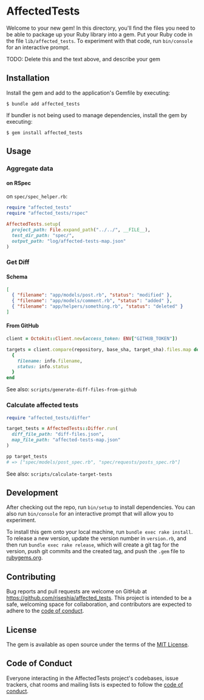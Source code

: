 # AffectedTests

Welcome to your new gem! In this directory, you'll find the files you need to be able to package up your Ruby library into a gem. Put your Ruby code in the file `lib/affected_tests`. To experiment with that code, run `bin/console` for an interactive prompt.

TODO: Delete this and the text above, and describe your gem

## Installation

Install the gem and add to the application's Gemfile by executing:

    $ bundle add affected_tests

If bundler is not being used to manage dependencies, install the gem by executing:

    $ gem install affected_tests

## Usage

### Aggregate data

#### on RSpec

on `spec/spec_helper.rb`:

```ruby
require "affected_tests"
require "affected_tests/rspec"

AffectedTests.setup(
  project_path: File.expand_path("../../", __FILE__),
  test_dir_path: "spec/",
  output_path: "log/affected-tests-map.json"
)
```

### Get Diff

#### Schema

```json
[
  { "filename": "app/models/post.rb", "status": "modified" },
  { "filename": "app/models/comment.rb", "status": "added" },
  { "filename": "app/helpers/something.rb", "status": "deleted" }
]
```

#### From GitHub

```ruby
client = Octokit::Client.new(access_token: ENV["GITHUB_TOKEN"])

targets = client.compare(repository, base_sha, target_sha).files.map do |info|
  {
    filename: info.filename,
    status: info.status
  }
end
```

See also: `scripts/generate-diff-files-from-github`

### Calculate affected tests

```ruby
require "affected_tests/differ"

target_tests = AffectedTests::Differ.run(
  diff_file_path: "diff-files.json",
  map_file_path: "affected-tests-map.json"
)

pp target_tests
# => ["spec/models/post_spec.rb", "spec/requests/posts_spec.rb"]
```

See also: `scripts/calculate-target-tests`

## Development

After checking out the repo, run `bin/setup` to install dependencies. You can also run `bin/console` for an interactive prompt that will allow you to experiment.

To install this gem onto your local machine, run `bundle exec rake install`. To release a new version, update the version number in `version.rb`, and then run `bundle exec rake release`, which will create a git tag for the version, push git commits and the created tag, and push the `.gem` file to [rubygems.org](https://rubygems.org).

## Contributing

Bug reports and pull requests are welcome on GitHub at https://github.com/riseshia/affected_tests. This project is intended to be a safe, welcoming space for collaboration, and contributors are expected to adhere to the [code of conduct](https://github.com/riseshia/affected_tests/blob/main/CODE_OF_CONDUCT.md).

## License

The gem is available as open source under the terms of the [MIT License](https://opensource.org/licenses/MIT).

## Code of Conduct

Everyone interacting in the AffectedTests project's codebases, issue trackers, chat rooms and mailing lists is expected to follow the [code of conduct](https://github.com/riseshia/affected_tests/blob/main/CODE_OF_CONDUCT.md).
